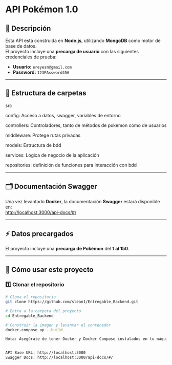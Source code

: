 # API Pokémon 1.0

## 📌 Descripción

Esta API está construida en **Node.js**, utilizando **MongoDB** como motor de base de datos.  
El proyecto incluye una **precarga de usuario** con las siguientes credenciales de prueba:

- **Usuario:** `ereyesm@gmail.com`
- **Password:** `123PAssword456`

---

## 📂 Estructura de carpetas

src

config: Acceso a datos, swagger, variables de entorno

controllers: Controladores, tanto de métodos de pokemon como de usuarios

middleware: Protege rutas privadas

models: Estructura de bdd

services: Lógica de negocio de la aplicación

repositories: definición de funciones para interacción con bdd


---

## 🗂️ Documentación Swagger

Una vez levantado **Docker**, la documentación **Swagger** estará disponible en:  
[http://localhost:3000/api-docs/#/](http://localhost:3000/api-docs/#/)

---

## ⚡ Datos precargados

El proyecto incluye una **precarga de Pokémon** del **1 al 150**.

---

## 🚀 Cómo usar este proyecto

### 1️⃣ Clonar el repositorio

```bash
# Clona el repositorio
git clone https://github.com/slean1/Entregable_Backend.git

# Entra a la carpeta del proyecto
cd Entregable_Backend

# Construir la imagen y levantar el contenedor
docker-compose up --build

Nota: Asegúrate de tener Docker y Docker Compose instalados en tu máquina.


API Base URL: http://localhost:3000
Swagger Docs: http://localhost:3000/api-docs/#/
